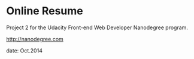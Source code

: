 Online Resume
========

Project 2 for the Udacity Front-end Web Developer Nanodegree program.

http://nanodegree.com

date: Oct.2014